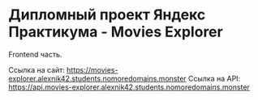 # Дипломный проект Яндекс Практикума - Movies Explorer

Frontend часть.

Ссылка на сайт: https://movies-explorer.alexnik42.students.nomoredomains.monster 
Ссылка на API: https://api.movies-explorer.alexnik42.students.nomoredomains.monster
